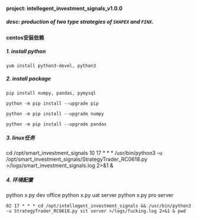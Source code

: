 
#### project: intellegent_investment_signals_v1.0.0
##### desc: production of two type strategies of `SHAPEX` and `FINX`.

#### centos安装依赖 

##### 1. install python
`yum install python3-devel, python3`

##### 2. install package
`pip install numpy, pandas, pymysql`

`python -m pip install --upgrade pip`

`python -m pip install --upgrade numpy`

`python -m pip install --upgrade pandas`

##### 3. linux任务
cd /opt/smart_investment_signals
10 17 * * *  /usr/bin/python3 -u /opt/smart_investment_signals/StrategyTrader_RC0618.py  >/logs/smart_investment_signals.log 2>&1 &
  
##### 4. 环境配置

python x.py dev office
python x.py uat server
python x.py pro server

`
02 17 * * * cd /opt/intellegent_investment_signals && /usr/bin/python3 -u StrategyTrader_RC0618.py sit server >/logs/fucking.log 2>&1 &
pwd
`
